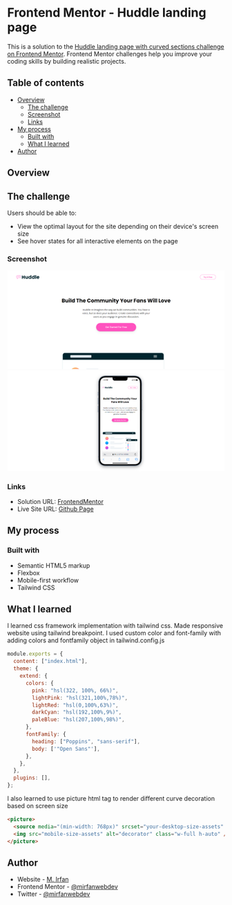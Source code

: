 # Frontend Mentor - Huddle landing page

This is a solution to the [Huddle landing page with curved sections challenge on Frontend Mentor](https://www.frontendmentor.io/challenges/huddle-landing-page-with-curved-sections-5ca5ecd01e82137ec91a50f2). Frontend Mentor challenges help you improve your coding skills by building realistic projects.

## Table of contents

- [Overview](#overview)
  - [The challenge](#the-challenge)
  - [Screenshot](#screenshot)
  - [Links](#links)
- [My process](#my-process)
  - [Built with](#built-with)
  - [What I learned](#what-i-learned)
- [Author](#author)

## Overview

## The challenge

Users should be able to:

- View the optimal layout for the site depending on their device's screen size
- See hover states for all interactive elements on the page

### Screenshot

![desktop](./public/screenshoot-desktop.png)
![mobile](./public/screenshoot-mobile.png)

### Links

- Solution URL: [FrontendMentor](https://www.frontendmentor.io/profile/mirfanwebdev)
- Live Site URL: [Github Page](https://mirfanwebdev.github.io/frontendmentor-huddle-landingpage/)

## My process

### Built with

- Semantic HTML5 markup
- Flexbox
- Mobile-first workflow
- Tailwind CSS

## What I learned

I learned css framework implementation with tailwind css. Made responsive website using tailwind breakpoint. I used custom color and font-family with adding colors and fontfamily object in tailwind.config.js

```js
module.exports = {
  content: ["index.html"],
  theme: {
    extend: {
      colors: {
        pink: "hsl(322, 100%, 66%)",
        lightPink: "hsl(321,100%,78%)",
        lightRed: "hsl(0,100%,63%)",
        darkCyan: "hsl(192,100%,9%)",
        paleBlue: "hsl(207,100%,98%)",
      },
      fontFamily: {
        heading: ["Poppins", "sans-serif"],
        body: ['"Open Sans"'],
      },
    },
  },
  plugins: [],
};
```

I also learned to use picture html tag to render different curve decoration based on screen size

```html
<picture>
  <source media="(min-width: 768px)" srcset="your-desktop-size-assets" />
  <img src="mobile-size-assets" alt="decorator" class="w-full h-auto" />
</picture>
```

## Author

- Website - [M. Irfan](https://mirfandev.tech)
- Frontend Mentor - [@mirfanwebdev](https://www.frontendmentor.io/profile/mirfanwebdev)
- Twitter - [@mirfanwebdev](https://https://twitter.com/mirfanwebdev)
